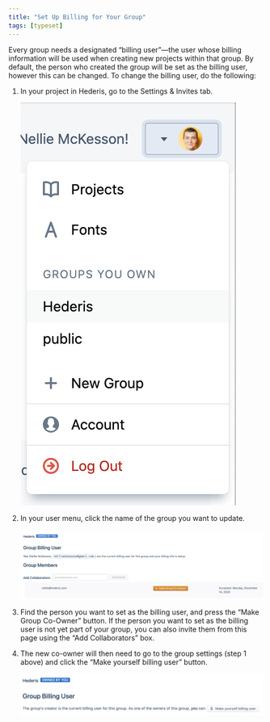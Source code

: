 ```yaml
---
title: "Set Up Billing for Your Group"
tags: [typeset]
---
```

 
<html><body><section data-type="chapter" class="hsecchapter" data-hederis-type="hsecchapter" id="group-billing" data-pi-attrs="id: group-billing; data-tags: typeset;" role="doc-chapter" data-tags="typeset" data-author-name=" " data-book-title=" " title="Set Up Billing for Your Group"><p class="hblkp" data-hederis-type="hblkp" id="pt9LxdTQM">Every group needs a designated &#8220;billing user&#8221;&#8212;the user whose billing information will be used when creating new projects within that group. By default, the person who created the group will be set as the billing user, however this can be changed. To change the billing user, do the following:</p><ol class="hwprnumlist" data-hederis-type="hwprnumlist" id="pX1l3AMF4"><li class="hblkoli" data-hederis-type="hblkoli" id="lii0CmU4QF"><p class="hblkoli" data-hederis-type="hblklip" id="pVoUT4DDD">In your project in Hederis, go to the Settings &amp; Invites tab.</p><img data-hederis-type="hblkimg" class="hblkimg" id="puxt2FSOV" src="/images/groupbilling1.png" data-img-src="/images/groupbilling1.png"/></li><li class="hblkoli" data-hederis-type="hblkoli" id="liz6IeMCN5"><p class="hblkoli" data-hederis-type="hblklip" id="pXAR0JRM2">In your user menu, click the name of the group you want to update.</p><img data-hederis-type="hblkimg" class="hblkimg" id="pvcHwHuzb" src="/images/groupbilling2.png" data-img-src="/images/groupbilling2.png"/></li><li class="hblkoli" data-hederis-type="hblkoli" id="likAat3CDK"><p class="hblkoli" data-hederis-type="hblklip" id="pRmpDtuN9">Find the person you want to set as the billing user, and press the &#8220;Make Group Co-Owner&#8221; button. If the person you want to set as the billing user is not yet part of your group, you can also invite them from this page using the &#8220;Add Collaborators&#8221; box.</p></li><li class="hblkoli" data-hederis-type="hblkoli" id="li9Gua9RrX"><p class="hblkoli" data-hederis-type="hblklip" id="pCoCmrcBO">The new co-owner will then need to go to the group settings (step 1 above) and click the &#8220;Make yourself billing user&#8221; button.</p><img data-hederis-type="hblkimg" class="hblkimg" id="pI8qx8x82" src="/images/groupbilling3.png" data-img-src="/images/groupbilling3.png"/></li></ol><p class="hblkp" data-hederis-type="hblkp" id="pjsJTFIyz"><a href="{% link _docs/intro-groups.md %}" class="hspana" data-hederis-type="hspana" id="pCqFYz92o"/></p></section></body></html>
